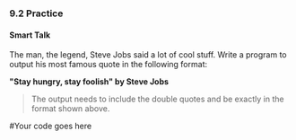 ### 9.2 Practice
#### Smart Talk

The man, the legend, Steve Jobs said a lot of cool stuff. Write a program to output his most famous quote in the following format:

**"Stay hungry, stay foolish" by Steve Jobs**

> The output needs to include the double quotes and be exactly in the format shown above.

#Your code goes here